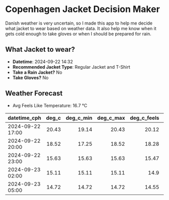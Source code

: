 
# Copenhagen Jacket Decision Maker

Danish weather is very uncertain, so I made this app to help me decide what jacket to wear based on weather data. 
It also help me know when it gets cold enough to take gloves or when I should be prepared for rain.

## What Jacket to wear?

- **Datetime**: 2024-09-22 14:32
- **Recommended Jacket Type**: Regular Jacket and T-Shirt
- **Take a Rain Jacket?** No
- **Take Gloves?** No

## Weather Forecast
- Avg Feels Like Temperature: 16.7 °C

| datetime_cph     |   deg_c |   deg_c_min |   deg_c_max |   deg_c_feels | weather   | wind   | rain   |
|:-----------------|--------:|------------:|------------:|--------------:|:----------|:-------|:-------|
| 2024-09-22 17:00 |   20.43 |       19.14 |       20.43 |         20.12 | Clouds    | Low    | None   |
| 2024-09-22 20:00 |   18.52 |       17.25 |       18.52 |         18.28 | Clouds    | Low    | None   |
| 2024-09-22 23:00 |   15.63 |       15.63 |       15.63 |         15.47 | Clear     | Low    | None   |
| 2024-09-23 02:00 |   15.11 |       15.11 |       15.11 |         14.9  | Clear     | Low    | None   |
| 2024-09-23 05:00 |   14.72 |       14.72 |       14.72 |         14.55 | Clouds    | Low    | None   |
        